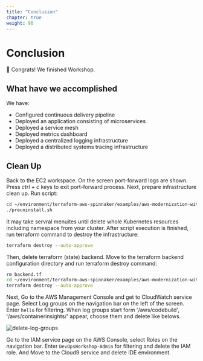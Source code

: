 ```yaml
---
title: "Conclusion"
chapter: true
weight: 90
---
```


# Conclusion
🎉 Congrats! We finished Workshop.

## What have we accomplished
We have:

- Configured continuous delivery pipeline
- Deployed an application consisting of microservices
- Deployed a service mesh
- Deployed metrics dashboard
- Deployed a centralized logging infrastructure
- Deployed a distributed systems tracing infrastructure

## Clean Up
Back to the EC2 workspace. On the screen port-forward logs are shown. Press *ctrl + c* keys to exit port-forward process. Next, prepare infrastructure clean up. Run script:
```sh
cd ~/environment/terraform-aws-spinnaker/examples/aws-modernization-with-spinnaker/
./preuninstall.sh
```

It may take servral menuites until delete whole Kubernetes resources including namespace from your cluster.
After script execution is finished, run terraform command to destroy the infrastructure:
```sh
terraform destroy --auto-approve
```

Then, delete terraform (state) backend. Move to the terraform backend configuration directory and run terraform destroy command:
```sh
rm backend.tf
cd ~/environment/terraform-aws-spinnaker/examples/aws-modernization-with-spinnaker/backend
terraform destroy --auto-approve
```

Next, Go to the AWS Management Console and get to CloudWatch service page. Select Log groups on the navigation bar on the left of the screen. Enter `hello` for filtering. When log groups start form '/aws/codebuild', '/aws/containerinsights/' appear, choose them and delete like belows.

![delete-log-groups](/images/aws/delete-log-groups.png)

Go to the IAM service page on the AWS Console, select Roles on the navigation bar. Enter `DevOpsWorkshop-Admin` for filtering and delete the IAM role. And Move to the Cloud9 service and delete IDE environment.
